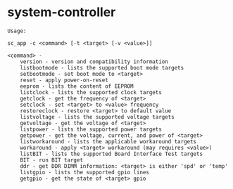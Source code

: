 # system-controller

	Usage:

	sc_app -c <command> [-t <target> [-v <value>]]

	<command> - 
		version - version and compatibility information
		listbootmode - lists the supported boot mode targets
		setbootmode - set boot mode to <target>
		reset - apply power-on-reset
		eeprom - lists the content of EEPROM
		listclock - lists the supported clock targets
		getclock - get the frequency of <target>
		setclock - set <target> to <value> frequency
		restoreclock - restore <target> to default value
		listvoltage - lists the supported voltage targets
		getvoltage - get the voltage of <target>
		listpower - lists the supported power targets
		getpower - get the voltage, current, and power of <target>
		listworkaround - lists the applicable workaround targets
		workaround - apply <target> workaround (may requires <value>)
		listBIT - lists the supported Board Interface Test targets
		BIT - run BIT target
		ddr - get DDR DIMM information: <target> is either 'spd' or 'temp'
		listgpio - lists the supported gpio lines
		getgpio - get the state of <target> gpio
